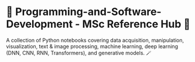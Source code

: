 #  🧠 Programming-and-Software-Development - MSc Reference Hub 🚀
A collection of Python notebooks covering data acquisition, manipulation, visualization, text &amp; image processing, machine learning, deep learning (DNN, CNN, RNN, Transformers), and generative models. 🪄
